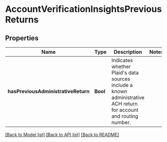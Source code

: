 # AccountVerificationInsightsPreviousReturns

## Properties
Name | Type | Description | Notes
------------ | ------------- | ------------- | -------------
**hasPreviousAdministrativeReturn** | **Bool** | Indicates whether Plaid&#39;s data sources include a known administrative ACH return for account and routing number. | 

[[Back to Model list]](../README.md#documentation-for-models) [[Back to API list]](../README.md#documentation-for-api-endpoints) [[Back to README]](../README.md)


